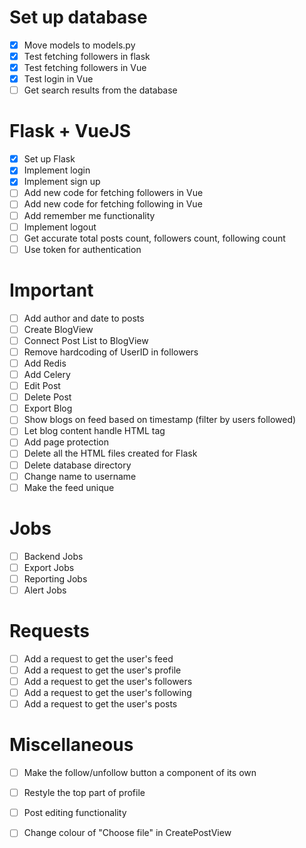 # Set up database
- [x] Move models to models.py
- [x] Test fetching followers in flask
- [x] Test fetching followers in Vue
- [x] Test login in Vue
- [ ] Get search results from the database

# Flask + VueJS
- [x] Set up Flask
- [x] Implement login
- [x] Implement sign up
- [ ] Add new code for fetching followers in Vue
- [ ] Add new code for fetching following in Vue
- [ ] Add remember me functionality
- [ ] Implement logout
- [ ] Get accurate total posts count, followers count, following count
- [ ] Use token for authentication

# Important
- [ ] Add author and date to posts
- [ ] Create BlogView
- [ ] Connect Post List to BlogView 
- [ ] Remove hardcoding of UserID in followers
- [ ] Add Redis
- [ ] Add Celery
- [ ] Edit Post
- [ ] Delete Post
- [ ] Export Blog
- [ ] Show blogs on feed based on timestamp (filter by users followed)
- [ ] Let blog content handle HTML tag
- [ ] Add page protection
- [ ] Delete all the HTML files created for Flask
- [ ] Delete database directory
- [ ] Change name to username
- [ ] Make the feed unique

# Jobs
- [ ] Backend Jobs
- [ ] Export Jobs
- [ ] Reporting Jobs
- [ ] Alert Jobs

# Requests
- [ ] Add a request to get the user's feed
- [ ] Add a request to get the user's profile
- [ ] Add a request to get the user's followers
- [ ] Add a request to get the user's following
- [ ] Add a request to get the user's posts

# Miscellaneous
- [ ] Make the follow/unfollow button a component of its own
- [ ] Restyle the top part of profile
- [ ] Post editing functionality
- [ ] Change colour of "Choose file" in CreatePostView


